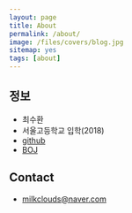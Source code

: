 ```yaml
---
layout: page
title: About
permalink: /about/
image: /files/covers/blog.jpg
sitemap: yes
tags: [about]
---
```


## 정보

* 최수환
* 서울고등학교 입학(2018)
* [github](https://github.com/milkclouds)
* [BOJ](https://www.acmicpc.net/user/milkclouds)
<!--* [Code Forces](http://codeforces.com/profile/)-->

## Contact
* milkclouds@naver.com
